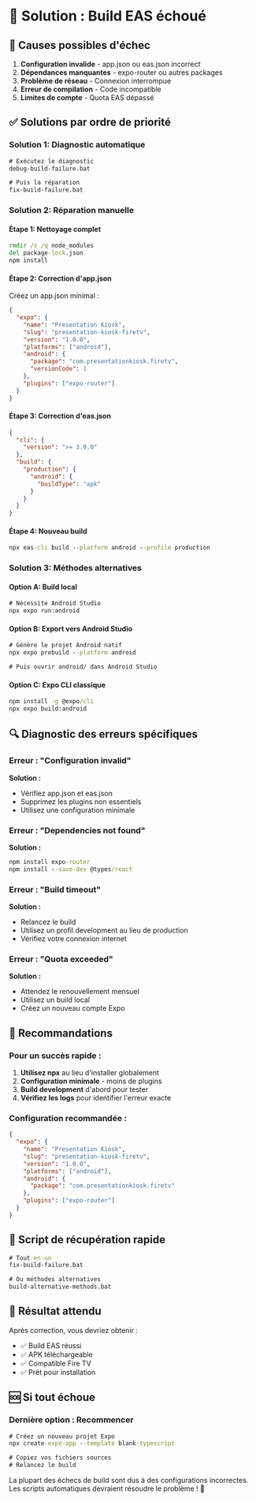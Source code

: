 # 🔧 Solution : Build EAS échoué

## 🚨 Causes possibles d'échec

1. **Configuration invalide** - app.json ou eas.json incorrect
2. **Dépendances manquantes** - expo-router ou autres packages
3. **Problème de réseau** - Connexion interrompue
4. **Erreur de compilation** - Code incompatible
5. **Limites de compte** - Quota EAS dépassé

## ✅ Solutions par ordre de priorité

### Solution 1: Diagnostic automatique
```cmd
# Exécutez le diagnostic
debug-build-failure.bat

# Puis la réparation
fix-build-failure.bat
```

### Solution 2: Réparation manuelle

#### Étape 1: Nettoyage complet
```cmd
rmdir /s /q node_modules
del package-lock.json
npm install
```

#### Étape 2: Correction d'app.json
Créez un app.json minimal :
```json
{
  "expo": {
    "name": "Presentation Kiosk",
    "slug": "presentation-kiosk-firetv",
    "version": "1.0.0",
    "platforms": ["android"],
    "android": {
      "package": "com.presentationkiosk.firetv",
      "versionCode": 1
    },
    "plugins": ["expo-router"]
  }
}
```

#### Étape 3: Correction d'eas.json
```json
{
  "cli": {
    "version": ">= 3.0.0"
  },
  "build": {
    "production": {
      "android": {
        "buildType": "apk"
      }
    }
  }
}
```

#### Étape 4: Nouveau build
```cmd
npx eas-cli build --platform android --profile production
```

### Solution 3: Méthodes alternatives

#### Option A: Build local
```cmd
# Nécessite Android Studio
npx expo run:android
```

#### Option B: Export vers Android Studio
```cmd
# Génère le projet Android natif
npx expo prebuild --platform android

# Puis ouvrir android/ dans Android Studio
```

#### Option C: Expo CLI classique
```cmd
npm install -g @expo/cli
npx expo build:android
```

## 🔍 Diagnostic des erreurs spécifiques

### Erreur : "Configuration invalid"
**Solution :**
- Vérifiez app.json et eas.json
- Supprimez les plugins non essentiels
- Utilisez une configuration minimale

### Erreur : "Dependencies not found"
**Solution :**
```cmd
npm install expo-router
npm install --save-dev @types/react
```

### Erreur : "Build timeout"
**Solution :**
- Relancez le build
- Utilisez un profil development au lieu de production
- Vérifiez votre connexion internet

### Erreur : "Quota exceeded"
**Solution :**
- Attendez le renouvellement mensuel
- Utilisez un build local
- Créez un nouveau compte Expo

## 🎯 Recommandations

### Pour un succès rapide :
1. **Utilisez npx** au lieu d'installer globalement
2. **Configuration minimale** - moins de plugins
3. **Build development** d'abord pour tester
4. **Vérifiez les logs** pour identifier l'erreur exacte

### Configuration recommandée :
```json
{
  "expo": {
    "name": "Presentation Kiosk",
    "slug": "presentation-kiosk-firetv",
    "version": "1.0.0",
    "platforms": ["android"],
    "android": {
      "package": "com.presentationkiosk.firetv"
    },
    "plugins": ["expo-router"]
  }
}
```

## 🚀 Script de récupération rapide

```cmd
# Tout-en-un
fix-build-failure.bat

# Ou méthodes alternatives
build-alternative-methods.bat
```

## 📱 Résultat attendu

Après correction, vous devriez obtenir :
- ✅ Build EAS réussi
- ✅ APK téléchargeable
- ✅ Compatible Fire TV
- ✅ Prêt pour installation

## 🆘 Si tout échoue

### Dernière option : Recommencer
```cmd
# Créez un nouveau projet Expo
npx create-expo-app --template blank-typescript

# Copiez vos fichiers sources
# Relancez le build
```

La plupart des échecs de build sont dus à des configurations incorrectes. Les scripts automatiques devraient résoudre le problème ! 🚀